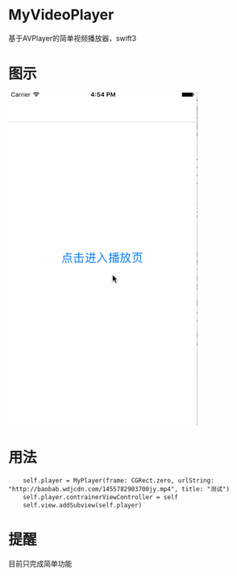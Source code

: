 # MyVideoPlayer
基于AVPlayer的简单视频播放器，swift3

# 图示
![log](Untitled.gif)

# 用法
        self.player = MyPlayer(frame: CGRect.zero, urlString: "http://baobab.wdjcdn.com/1455782903700jy.mp4", title: "测试")
        self.player.contrainerViewController = self
        self.view.addSubview(self.player)
        
        
# 提醒
目前只完成简单功能


        
        
